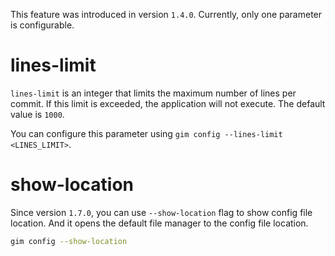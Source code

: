 This feature was introduced in version `1.4.0`. Currently, only one parameter is configurable.

# lines-limit

`lines-limit` is an integer that limits the maximum number of lines per commit. If this limit is exceeded, the application will not execute. The default value is `1000`.

You can configure this parameter using `gim config --lines-limit <LINES_LIMIT>`.

# show-location
Since version `1.7.0`, you can use `--show-location` flag to show config file location.
And it opens the default file manager to the config file location.

```bash
gim config --show-location
```